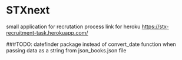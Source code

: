 # STXnext
small application for recrutation process
link for heroku 
https://stx-recruitment-task.herokuapp.com/

###TODO:
datefinder package instead of convert_date function when passing data as a string from json_books.json file
